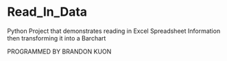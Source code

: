 # Read_In_Data
Python Project that demonstrates reading in Excel Spreadsheet Information then transforming it into a Barchart

PROGRAMMED BY BRANDON KUON
